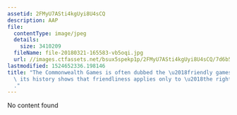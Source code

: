 ```yaml
---
assetid: 2FMyU7ASti4kgUyi8U4sCQ
description: AAP
file:
  contentType: image/jpeg
  details:
    size: 3410209
  fileName: file-20180321-165583-vb5oqi.jpg
  url: //images.ctfassets.net/bsux5spekp1p/2FMyU7ASti4kgUyi8U4sCQ/7d6b559f1444175b9e0e698efc80ced2/file-20180321-165583-vb5oqi.jpg
lastmodified: 1524652336.198146
title: "The Commonwealth Games is often dubbed the \u2018friendly games\u2019, but\
  \ its history shows that friendliness applies only to \u2018the right sort of people\u2019\
  ."
---
```

No content found